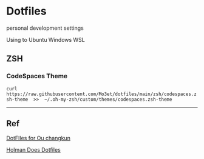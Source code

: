 # Dotfiles
personal development settings

Using to Ubuntu Windows  WSL


## ZSH

### CodeSpaces Theme
`curl https://raw.githubusercontent.com/Mo3et/dotfiles/main/zsh/codespaces.zsh-theme  >>  ~/.oh-my-zsh/custom/themes/codespaces.zsh-theme`



----
## Ref
[DotFIles for Ou changkun](https://github.com/changkun/dotfiles)

[Holman Does Dotfiles](https://github.com/holman/dotfiles)
